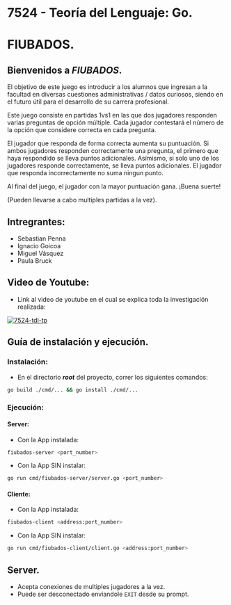 # 7524 - Teoría del Lenguaje: Go.
# FIUBADOS.

## Bienvenidos a _FIUBADOS_.
El objetivo de este juego es introducir a los alumnos que ingresan a la facultad en diversas cuestiones administrativas / datos curiosos, siendo en el futuro útil para el desarrollo de su carrera profesional.

Este juego consiste en partidas 1vs1 en las que dos jugadores responden varias preguntas de opción múltiple.
Cada jugador contestará el número de la opción que considere correcta en cada pregunta.

El jugador que responda de forma correcta aumenta su puntuación.
Si ambos jugadores responden correctamente una pregunta, el primero que haya respondido se lleva puntos adicionales. 
Asímismo, si solo uno de los jugadores responde correctamente, se lleva puntos adicionales.
El jugador que responda incorrectamente no suma ningun punto.

Al final del juego, el jugador con la mayor puntuación gana. ¡Buena suerte!

(Pueden llevarse a cabo multiples partidas a la vez).

## Intregrantes:
- Sebastian Penna 
- Ignacio Goicoa
- Miguel Vásquez
- Paula Bruck

## Video de Youtube: 
- Link al video de youtube en el cual se explica toda la investigación realizada:

[![7524-tdl-tp](https://img.youtube.com/vi/aTQqW6J9bBo/0.jpg)](https://www.youtube.com/watch?v=aTQqW6J9bBo)

[//]: # (- Cleanup unused dependencies: `go mod tidy`)

## Guía de instalación y ejecución.
### Instalación:
- En el directorio **_root_** del proyecto, correr los siguientes comandos:
```bash
go build ./cmd/... && go install ./cmd/...
```
### Ejecución:
#### Server:
- Con la App instalada:
```bash 
fiubados-server <port_number>
```
- Con la App SIN instalar:
```bash
go run cmd/fiubados-server/server.go <port_number>
```
#### Cliente:
- Con la App instalada:
```bash 
fiubados-client <address:port_number>
```
- Con la App SIN instalar:
```bash
go run cmd/fiubados-client/client.go <address:port_number>
```

## Server.
- Acepta conexiones de multiples jugadores a la vez.
- Puede ser desconectado enviandole `EXIT` desde su prompt. 

